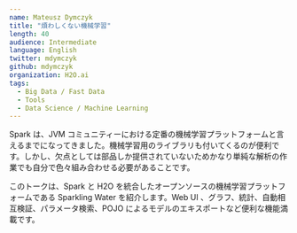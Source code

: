 ```yaml
---
name: Mateusz Dymczyk
title: "煩わしくない機械学習"
length: 40
audience: Intermediate
language: English
twitter: mdymczyk
github: mdymczyk
organization: H2O.ai
tags:
  - Big Data / Fast Data
  - Tools
  - Data Science / Machine Learning
---
```

Spark は、JVM コミュニティーにおける定番の機械学習プラットフォームと言えるまでになってきました。機械学習用のライブラリも付いてくるのが便利です。しかし、欠点としては部品しか提供されていないためかなり単純な解析の作業でも自分で色々組み合わせる必要があることです。

このトークは、Spark と H2O を統合したオープンソースの機械学習プラットフォームである Sparkling Water を紹介します。Web UI 、グラフ、統計、自動相互検証、パラメータ検索、POJO によるモデルのエキスポートなど便利な機能満載です。
